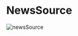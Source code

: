 # NewsSource

![newsSource](https://user-images.githubusercontent.com/59080942/140476466-f30ee8ee-4d78-422e-abda-2b5b8d47f700.png)
